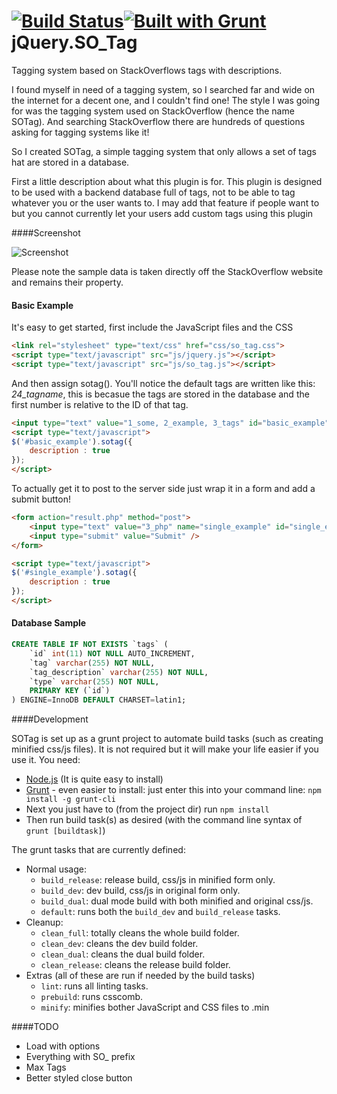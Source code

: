 [![Build Status](https://travis-ci.org/PacificMorrowind/SOTag.svg?branch=Travis)](https://travis-ci.org/PacificMorrowind/SOTag)[![Built with Grunt](https://cdn.gruntjs.com/builtwith.png)](http://gruntjs.com/)jQuery.SO_Tag
=====

Tagging system based on StackOverflows tags with descriptions.

I found myself in need of a tagging system, so I searched far and wide on the internet for a decent one, and I couldn't find one! The style I was going for was the tagging system used on StackOverflow (hence the name SOTag). And searching StackOverflow there are hundreds of questions asking for tagging systems like it!

So I created SOTag, a simple tagging system that only allows a set of tags hat are stored in a database.

First a little description about what this plugin is for. This plugin is designed to be used with a backend database full of tags, not to be able to tag whatever you or the user wants to. I may add that feature if people want to but you cannot currently let your users add custom tags using this plugin

####Screenshot

![Screenshot](http://i.imgur.com/t1LubGi.png)

Please note the sample data is taken directly off the StackOverflow website and remains their property.

#### Basic Example

It's easy to get started, first include the JavaScript files and the CSS

```html
<link rel="stylesheet" type="text/css" href="css/so_tag.css">
<script type="text/javascript" src="js/jquery.js"></script>
<script type="text/javascript" src="js/so_tag.js"></script>
```

And then assign sotag(). You'll notice the default tags are written like this: <em>24_tagname</em>, this is becasue the tags are stored in the database and the first number is relative to the ID of that tag.

```html
<input type="text" value="1_some, 2_example, 3_tags" id="basic_example" />
<script type="text/javascript">
$('#basic_example').sotag({
	description : true
});
</script>
```

To actually get it to post to the server side just wrap it in a form and add a submit button!

```html
<form action="result.php" method="post">
	<input type="text" value="3_php" name="single_example" id="single_example" />
	<input type="submit" value="Submit" />
</form>

<script type="text/javascript">
$('#single_example').sotag({
	description : true
});
</script>
```

#### Database Sample
```sql
CREATE TABLE IF NOT EXISTS `tags` (
    `id` int(11) NOT NULL AUTO_INCREMENT,
    `tag` varchar(255) NOT NULL,
    `tag_description` varchar(255) NOT NULL,
    `type` varchar(255) NOT NULL,
    PRIMARY KEY (`id`)
) ENGINE=InnoDB DEFAULT CHARSET=latin1;
```

####Development

SOTag is set up as a grunt project to automate build tasks (such as creating minified css/js files). It is not required but it will make your life easier if you use it.
You need:

 - [Node.js](http://nodejs.org/) (It is quite easy to install)
 - [Grunt](http://gruntjs.com/getting-started) - even easier to install: just enter this into your command line: ```npm install -g grunt-cli```
 - Next you just have to (from the project dir) run ```npm install```
 - Then run build task(s) as desired (with the command line syntax of ```grunt [buildtask]```)

The grunt tasks that are currently defined:

- Normal usage:
    - `build_release`: release build, css/js in minified form only.
    - `build_dev`: dev build, css/js in original form only.
    - `build_dual`: dual mode build with both minified and original css/js.
    - `default`: runs both the `build_dev` and `build_release` tasks.
- Cleanup:
    - `clean_full`: totally cleans the whole build folder.
    - `clean_dev`: cleans the dev build folder.
    - `clean_dual`: cleans the dual build folder.
    - `clean_release`: cleans the release build folder.
- Extras (all of these are run if needed by the build tasks)
    - `lint`: runs all linting tasks.
    - `prebuild`: runs csscomb.
    - `minify`: minifies bother JavaScript and CSS files to .min

####TODO

 - Load with options
 - Everything with SO_ prefix
 - Max Tags
 - Better styled close button
